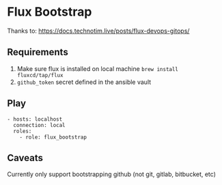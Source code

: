 # Flux Bootstrap

Thanks to: https://docs.technotim.live/posts/flux-devops-gitops/

## Requirements
1. Make sure flux is installed on local machine `brew install fluxcd/tap/flux`
2. `github_token` secret defined in the ansible vault

## Play
```
- hosts: localhost
  connection: local
  roles:
    - role: flux_bootstrap
```

## Caveats
Currently only support bootstrapping github (not git, gitlab, bitbucket, etc)